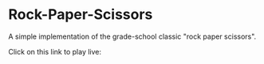 # Rock-Paper-Scissors
A simple implementation of the grade-school classic "rock paper scissors".

Click on this link to play live: 
